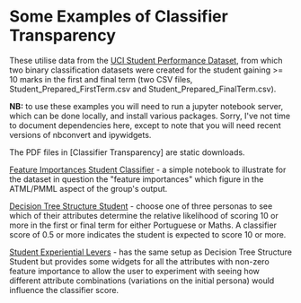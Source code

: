# Some Examples of Classifier Transparency
These utilise data from the [UCI Student Performance Dataset](https://archive.ics.uci.edu/ml/datasets/student+performance), from which two binary classification datasets were created for the student gaining >= 10 marks in the first and final term (two CSV files, Student\_Prepared\_FirstTerm.csv and Student\_Prepared\_FinalTerm.csv).

__NB:__ to use these examples you will need to run a jupyter notebook server, which can be done locally, and install various packages. Sorry, I've not time to document dependencies here, except to note that you will need recent versions of nbconvert and ipywidgets.

The PDF files in [Classifier Transparency] are static downloads.

[Feature Importances Student Classifier](Feature%20Importances%20Student%20Classifier.ipynb) - a simple notebook to illustrate for the dataset in question the "feature importances" which figure in the ATML/PMML aspect of the group's output.

[Decision Tree Structure Student](Decision%20Tree%20Structure%20Student.ipynb) - choose one of three personas to see which of their attributes determine the relative likelihood of scoring 10 or more in the first or final term for either Portuguese or Maths. A classifier score of 0.5 or more indicates the student is expected to score 10 or more.

[Student Experiential Levers](Student%20Experiential%20Levers.ipynb) - has the same setup as Decision Tree Structure Student but provides some widgets for all the attributes with non-zero feature importance to allow the user to experiment with seeing how different attribute combinations (variations on the initial persona) would influence the classifier score.